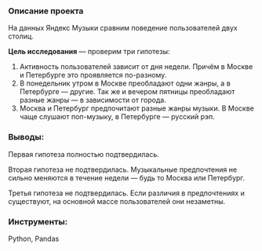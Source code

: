 ### Описание проекта

На данных Яндекс Музыки сравним поведение пользователей двух столиц.

**Цель исследования** — проверим три гипотезы:
1. Активность пользователей зависит от дня недели. Причём в Москве и Петербурге это проявляется по-разному.
2. В понедельник утром в Москве преобладают одни жанры, а в Петербурге — другие. Так же и вечером пятницы преобладают разные жанры — в зависимости от города. 
3. Москва и Петербург предпочитают разные жанры музыки. В Москве чаще слушают поп-музыку, в Петербурге — русский рэп.

### Выводы:
Первая гипотеза полностью подтвердилась.

Вторая гипотеза не подтвердилась. Музыкальные предпочтения не сильно меняются в течение недели — будь то Москва или Петербург.

Третья гипотеза не подтвердилась. Если различия в предпочтениях и существуют, на основной массе пользователей они незаметны.


### Инструменты:

Python, Pandas
